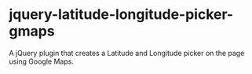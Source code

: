 jquery-latitude-longitude-picker-gmaps
======================================

A jQuery plugin that creates a Latitude and Longitude picker on the page using Google Maps.